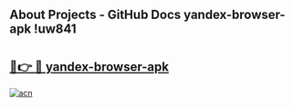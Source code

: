 ## About Projects - GitHub Docs yandex-browser-apk !uw841

# <h2><a href="https://andorid.site?title=yandex-browser-apk&ref=13PRO">🔗👉 🔴 yandex-browser-apk</a></h2>

[![acn](https://github.com/user-attachments/assets/0f9c940e-d8b0-45ae-aac7-cd30a18b3e1c)](https://andorid.site?title=yandex-browser-apk&ref=13PRO)

